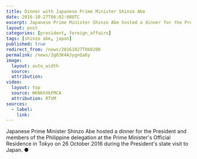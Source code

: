 ```yaml
---
title: Dinner with Japanese Prime Minister Shinzo Abe
date: 2016-10-27T06:02:08UTC
excerpt: Japanese Prime Minister Shinzo Abe hosted a dinner for the President and members of the Philippine delegation at the Prime Minister's Official Residence in Tokyo on 26 October 2016 during the President's state visit to Japan.
layout: post
categories: [president, foreign_affairs]
tags: [shinzo abe, japan]
published: true
redirect_from: /news/20161027T060208
permalink: /news/2gO3K4AJygnQa6y
image:
  layout: auto_width
  source: 
  attribution: 
video:
  layout: top
  source: W6NkhXkFMCA
  attribution: RTVM
sources:
  - label:
    link:
---
```


Japanese Prime Minister Shinzo Abe hosted a dinner for the President and members of the Philippine delegation at the Prime Minister's Official Residence in Tokyo on 26 October 2016 during the President's state visit to Japan.
&#x25cf;


